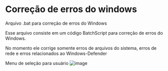 # Correção de erros do windows 
  Arquivo .bat para correção de erros do Windows

Esse arquivo consiste em um código BatchScript para correção de erros do Windows.

No momento ele corrige somente erros de arquivos do sistema, erros de rede e erros relacionados ao Windows-Defender

  Menu de seleção para usuário
  ![image](https://github.com/user-attachments/assets/0b3d1793-783d-4a65-8c38-dfe820bc47ec)
